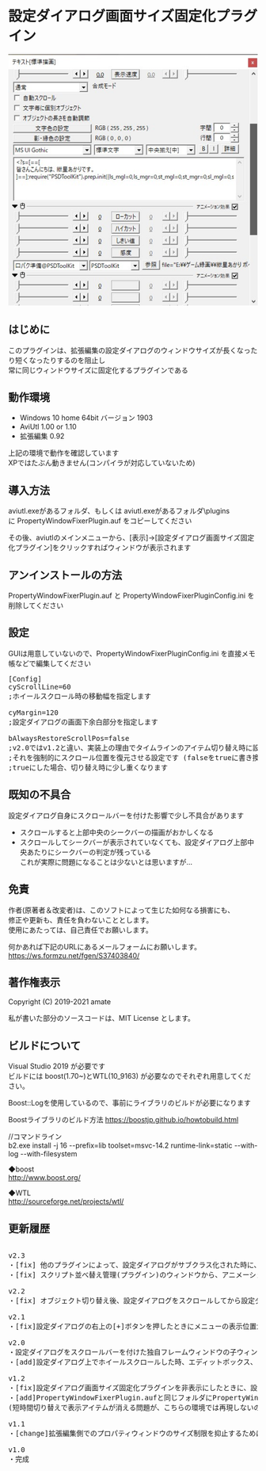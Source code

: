 # 設定ダイアログ画面サイズ固定化プラグイン

![](https://raw.githubusercontent.com/amate/PropertyWindowFixerPlugin/images/images/PropertyWindowFixerPlugin_sample1.jpg)
 
## はじめに
このプラグインは、拡張編集の設定ダイアログのウィンドウサイズが長くなったり短くなったりするのを阻止し  
常に同じウィンドウサイズに固定化するプラグインである

## 動作環境
- Windows 10 home 64bit バージョン 1903
- AviUtl 1.00 or 1.10
- 拡張編集 0.92

上記の環境で動作を確認しています  
XPではたぶん動きません(コンパイラが対応していないため)

## 導入方法
aviutl.exeがあるフォルダ、もしくは aviutl.exeがあるフォルダ\plugins\
に PropertyWindowFixerPlugin.auf をコピーしてください

その後、aviutlのメインメニューから、[表示]->[設定ダイアログ画面サイズ固定化プラグイン]をクリックすればウィンドウが表示されます


## アンインストールの方法
PropertyWindowFixerPlugin.auf と PropertyWindowFixerPluginConfig.ini を削除してください

## 設定
GUIは用意していないので、PropertyWindowFixerPluginConfig.ini を直接メモ帳などで編集してください

<pre>
[Config]
cyScrollLine=60
;ホイールスクロール時の移動幅を指定します

cyMargin=120
;設定ダイアログの画面下余白部分を指定します

bAlwaysRestoreScrollPos=false
;v2.0ではv1.2と違い、実装上の理由でタイムラインのアイテム切り替え時に設定ダイアログのスクロール位置が復元されません
;それを強制的にスクロール位置を復元させる設定です (falseをtrueに書き換えてください)
;trueにした場合、切り替え時に少し重くなります
</pre>

## 既知の不具合
設定ダイアログ自身にスクロールバーを付けた影響で少し不具合があります  
- スクロールすると上部中央のシークバーの描画がおかしくなる
- スクロールしてシークバーが表示されていなくても、設定ダイアログ上部中央あたりにシークバーの判定が残っている  
これが実際に問題になることは少ないとは思いますが…

## 免責
作者(原著者＆改変者)は、このソフトによって生じた如何なる損害にも、  
修正や更新も、責任を負わないこととします。  
使用にあたっては、自己責任でお願いします。  
 
何かあれば下記のURLにあるメールフォームにお願いします。  
https://ws.formzu.net/fgen/S37403840/
 
## 著作権表示
Copyright (C) 2019-2021 amate

私が書いた部分のソースコードは、MIT License とします。

## ビルドについて
Visual Studio 2019 が必要です  
ビルドには boost(1.70~)とWTL(10_9163) が必要なのでそれぞれ用意してください。

Boost::Logを使用しているので、事前にライブラリのビルドが必要になります

Boostライブラリのビルド方法
https://boostjp.github.io/howtobuild.html

  //コマンドライン  
  b2.exe install -j 16 --prefix=lib toolset=msvc-14.2  runtime-link=static --with-log --with-filesystem

◆boost  
http://www.boost.org/

◆WTL  
http://sourceforge.net/projects/wtl/

## 更新履歴
<pre>

v2.3
・[fix] 他のプラグインによって、設定ダイアログがサブクラス化された時に、"設定ダイアログ画面サイズ固定化プラグイン"を非表示にすると、AviUtlが強制終了してしまうのを修正
・[fix] スクリプト並べ替え管理(プラグイン)のウィンドウから、アニメーション効果のスクリプトを設定ダイアログへドラッグドロップしたときに、設定ダイアログの表示がおかしくなってしまうバグを修正

v2.2
・[fix] オブジェクト切り替え後、設定ダイアログをスクロールしてから設定ダイアログをアクティブにすると、若干スクロールされるのを修正

v2.1
・[fix]設定ダイアログの右上の[+]ボタンを押したときにメニューの表示位置がずれるのを修正

v2.0
・設定ダイアログをスクロールバーを付けた独自フレームウィンドウの子ウィンドウにする実装ではなく、設定ダイアログ自身にスクロールバーを付ける実装へ変更
・[add]設定ダイアログ上でホイールスクロールした時、エディットボックス、トラックバー、コンボボックスにスクロールを吸われないようにした

v1.2
・[fix]設定ダイアログ画面サイズ固定化プラグインを非表示にしたときに、設定ダイアログの大きさがリストアされないのを修正
・[add]PropertyWindowFixerPlugin.aufと同じフォルダにPropertyWindowFixerPluginDebugファイルが存在する時にデバッグ動作させるようにした。
(短時間切り替えで表示アイテムが消える問題が、こちらの環境では再現しないので効果があるかどうかは分からない…)

v1.1
・[change]拡張編集側でのプロパティウィンドウのサイズ制限を抑止するために、WM_WINDOWPOSCHANGINGメッセージを横取りするようにした

v1.0
・完成
</pre>